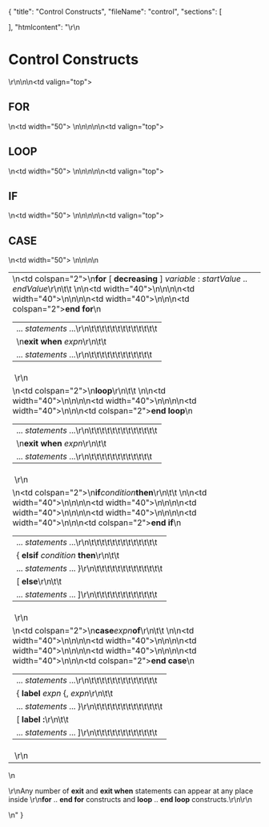 {
  "title": "Control Constructs",
  "fileName": "control",
  "sections": [

  ],
  "htmlcontent": "\r\n<h1>Control Constructs</h1>\r\n<table>\n<tr>\n<td valign=\"top\"><h2>FOR</h2></td>\n<td width=\"50\"> </td>\n<td><table>\n<tr><td colspan=\"2\">\n<b>for</b> [ <b>decreasing</b> ] <i>variable</i> : <i>startValue</i> .. <i>endValue</i>\r\n\t\t                                            </td></tr>\n<tr>\n<td width=\"40\"></td>\n<td>... <i>statements</i> ...\r\n\t\t\t\t\t\t\t\t\t\t\t\t\t</td>\n</tr>\n<tr>\n<td width=\"40\"></td>\n<td>\n<b>exit when</b>  <i>expn</i>\r\n\t\t                                            </td>\n</tr>\n<tr>\n<td width=\"40\"></td>\n<td>... <i>statements</i> ...\r\n\t\t\t\t\t\t\t\t\t\t\t\t    </td>\n</tr>\n<tr><td colspan=\"2\"><b>end for</b></td></tr>\n</table></td>\n</tr>\n<tr><td> \r\n</td></tr>\n<tr>\n<td valign=\"top\"><h2>LOOP</h2></td>\n<td width=\"50\"> </td>\n<td><table>\n<tr><td colspan=\"2\">\n<b>loop</b>\r\n\t\t                                            </td></tr>\n<tr>\n<td width=\"40\"></td>\n<td>... <i>statements</i> ...\r\n\t\t\t\t\t\t\t\t\t\t\t\t\t</td>\n</tr>\n<tr>\n<td width=\"40\"></td>\n<td>\n<b>exit when</b>  <i>expn</i>\r\n\t\t                                            </td>\n</tr>\n<tr>\n<td width=\"40\"></td>\n<td>... <i>statements</i> ...\r\n\t\t\t\t\t\t\t\t\t\t\t\t    </td>\n</tr>\n<tr><td colspan=\"2\"><b>end loop</b></td></tr>\n</table></td>\n</tr>\n<tr><td> \r\n</td></tr>\n<tr>\n<td valign=\"top\"><h2>IF</h2></td>\n<td width=\"50\"> </td>\n<td><table>\n<tr><td colspan=\"2\">\n<b>if</b> <i>condition</i> <b>then</b>\r\n\t\t                                            </td></tr>\n<tr>\n<td width=\"40\"></td>\n<td>... <i>statements</i> ...\r\n\t\t\t\t\t\t\t\t\t\t\t\t\t</td>\n</tr>\n<tr>\n<td width=\"40\"></td>\n<td>{ <b>elsif</b> <i>condition</i> <b>then</b>\r\n\t\t                                            </td>\n</tr>\n<tr>\n<td width=\"40\"></td>\n<td>... <i>statements</i> ... }\r\n\t\t\t\t\t\t\t\t\t\t\t\t\t</td>\n</tr>\n<tr>\n<td width=\"40\"></td>\n<td>[ <b>else</b>\r\n\t\t                                            </td>\n</tr>\n<tr>\n<td width=\"40\"></td>\n<td>... <i>statements</i> ... ]\r\n\t\t\t\t\t\t\t\t\t\t\t\t    </td>\n</tr>\n<tr><td colspan=\"2\"><b>end if</b></td></tr>\n</table></td>\n</tr>\n<tr><td> \r\n</td></tr>\n<tr>\n<td valign=\"top\"><h2>CASE</h2></td>\n<td width=\"50\"> </td>\n<td><table>\n<tr><td colspan=\"2\">\n<b>case</b> <i>expn</i> <b>of</b>\r\n\t\t                                            </td></tr>\n<tr>\n<td width=\"40\"></td>\n<td>... <i>statements</i> ...\r\n\t\t\t\t\t\t\t\t\t\t\t\t\t</td>\n</tr>\n<tr>\n<td width=\"40\"></td>\n<td>{ <b>label</b> <i>expn</i> {, <i>expn</i>\r\n\t\t                                            </td>\n</tr>\n<tr>\n<td width=\"40\"></td>\n<td>... <i>statements</i> ... }\r\n\t\t\t\t\t\t\t\t\t\t\t\t\t</td>\n</tr>\n<tr>\n<td width=\"40\"></td>\n<td>[ <b>label :</b>\r\n\t\t                                            </td>\n</tr>\n<tr>\n<td width=\"40\"></td>\n<td>... <i>statements</i> ... ]\r\n\t\t\t\t\t\t\t\t\t\t\t\t    </td>\n</tr>\n<tr><td colspan=\"2\"><b>end case</b></td></tr>\n</table></td>\n</tr>\n<tr><td> \r\n</td></tr>\n</table>\n<p>\r\nAny number of <b>exit</b> and <b>exit when</b> statements can appear at any place inside \r\n<b>for</b> .. <b>end for</b> constructs and <b>loop</b> .. <b>end loop</b> constructs.\r\n\r\n</p>\n"
}
